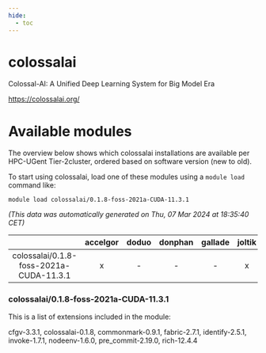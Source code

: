 ```yaml
---
hide:
  - toc
---
```


colossalai
==========


Colossal-AI: A Unified Deep Learning System for Big Model Era

https://colossalai.org/
# Available modules


The overview below shows which colossalai installations are available per HPC-UGent Tier-2cluster, ordered based on software version (new to old).

To start using colossalai, load one of these modules using a `module load` command like:

```shell
module load colossalai/0.1.8-foss-2021a-CUDA-11.3.1
```

*(This data was automatically generated on Thu, 07 Mar 2024 at 18:35:40 CET)*  

| |accelgor|doduo|donphan|gallade|joltik|skitty|
| :---: | :---: | :---: | :---: | :---: | :---: | :---: |
|colossalai/0.1.8-foss-2021a-CUDA-11.3.1|x|-|-|-|x|-|


### colossalai/0.1.8-foss-2021a-CUDA-11.3.1

This is a list of extensions included in the module:

cfgv-3.3.1, colossalai-0.1.8, commonmark-0.9.1, fabric-2.7.1, identify-2.5.1, invoke-1.7.1, nodeenv-1.6.0, pre_commit-2.19.0, rich-12.4.4